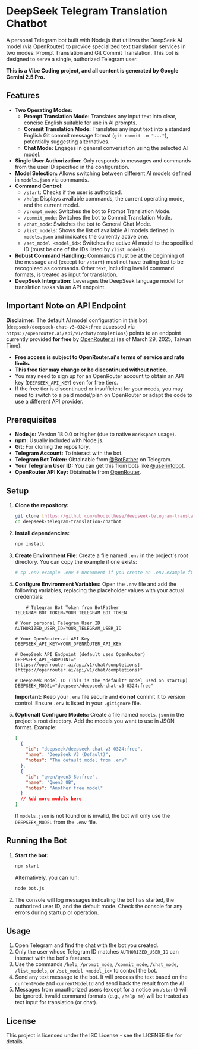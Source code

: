 # DeepSeek Telegram Translation Chatbot

A personal Telegram bot built with Node.js that utilizes the DeepSeek AI model (via OpenRouter) to provide specialized text translation services in two modes: Prompt Translation and Git Commit Translation. This bot is designed to serve a single, authorized Telegram user.

**This is a Vibe Coding project, and all content is generated by Google Gemini 2.5 Pro.**

## Features

* **Two Operating Modes:**
    * **Prompt Translation Mode:** Translates any input text into clear, concise English suitable for use in AI prompts.
    * **Commit Translation Mode:** Translates any input text into a standard English Git commit message format (`git commit -m "..."`), potentially suggesting alternatives.
    * **Chat Mode:** Engages in general conversation using the selected AI model.
* **Single User Authorization:** Only responds to messages and commands from the user ID specified in the configuration.
* **Model Selection:** Allows switching between different AI models defined in `models.json` via commands.
* **Command Control:**
    * `/start`: Checks if the user is authorized.
    * `/help`: Displays available commands, the current operating mode, and the current model.
    * `/prompt_mode`: Switches the bot to Prompt Translation Mode.
    * `/commit_mode`: Switches the bot to Commit Translation Mode.
    * `/chat_mode`: Switches the bot to General Chat Mode.
    * `/list_models`: Shows the list of available AI models defined in `models.json` and indicates the currently active one.
    * `/set_model <model_id>`: Switches the active AI model to the specified ID (must be one of the IDs listed by `/list_models`).
* **Robust Command Handling:** Commands must be at the beginning of the message and (except for `/start`) must not have trailing text to be recognized as commands. Other text, including invalid command formats, is treated as input for translation.
* **DeepSeek Integration:** Leverages the DeepSeek language model for translation tasks via an API endpoint.

## Important Note on API Endpoint

**Disclaimer:** The default AI model configuration in this bot (`deepseek/deepseek-chat-v3-0324:free` accessed via `https://openrouter.ai/api/v1/chat/completions`) points to an endpoint currently provided **for free** by [OpenRouter.ai](https://openrouter.ai/) (as of March 29, 2025, Taiwan Time).

* **Free access is subject to OpenRouter.ai's terms of service and rate limits.**
* **This free tier may change or be discontinued without notice.**
* You may need to sign up for an OpenRouter account to obtain an API key (`DEEPSEEK_API_KEY`) even for free tiers.
* If the free tier is discontinued or insufficient for your needs, you may need to switch to a paid model/plan on OpenRouter or adapt the code to use a different API provider.

## Prerequisites

* **Node.js:** Version 18.0.0 or higher (due to native `Workspace` usage).
* **npm:** Usually included with Node.js.
* **Git:** For cloning the repository.
* **Telegram Account:** To interact with the bot.
* **Telegram Bot Token:** Obtainable from [@BotFather](https://t.me/BotFather) on Telegram.
* **Your Telegram User ID:** You can get this from bots like [@userinfobot](https://t.me/userinfobot).
* **OpenRouter API Key:** Obtainable from [OpenRouter](https://openrouter.ai/).

## Setup

1.  **Clone the repository:**
    ```bash
    git clone [https://github.com/whodidthese/deepseek-telegram-translation-chatbot.git](https://github.com/whodidthese/deepseek-telegram-translation-chatbot.git)
    cd deepseek-telegram-translation-chatbot
    ```

2.  **Install dependencies:**
    ```bash
    npm install
    ```

3.  **Create Environment File:**
    Create a file named `.env` in the project's root directory. You can copy the example if one exists:
    ```bash
    # cp .env.example .env # Uncomment if you create an .env.example file
    ```

4.  **Configure Environment Variables:**
    Open the `.env` file and add the following variables, replacing the placeholder values with your actual credentials:

    ```dotenv
        # Telegram Bot Token from BotFather
    TELEGRAM_BOT_TOKEN=YOUR_TELEGRAM_BOT_TOKEN

    # Your personal Telegram User ID
    AUTHORIZED_USER_ID=YOUR_TELEGRAM_USER_ID

    # Your OpenRouter.ai API Key
    DEEPSEEK_API_KEY=YOUR_OPENROUTER_API_KEY

    # DeepSeek API Endpoint (default uses OpenRouter)
    DEEPSEEK_API_ENDPOINT="[https://openrouter.ai/api/v1/chat/completions](https://openrouter.ai/api/v1/chat/completions)"

    # DeepSeek Model ID (This is the *default* model used on startup)
    DEEPSEEK_MODEL="deepseek/deepseek-chat-v3-0324:free"
    ```
    **Important:** Keep your `.env` file secure and **do not** commit it to version control. Ensure `.env` is listed in your `.gitignore` file.

5.  **(Optional) Configure Models:**
    Create a file named `models.json` in the project's root directory. Add the models you want to use in JSON format. Example:
    ```json
    [
      {
        "id": "deepseek/deepseek-chat-v3-0324:free",
        "name": "DeepSeek V3 (Default)",
        "notes": "The default model from .env"
      },
      {
        "id": "qwen/qwen3-8b:free",
        "name": "Qwen3 8B",
        "notes": "Another free model"
      }
      // Add more models here
    ]
    ```
    If `models.json` is not found or is invalid, the bot will only use the `DEEPSEEK_MODEL` from the `.env` file.

## Running the Bot

1.  **Start the bot:**
    ```bash
    npm start
    ```
    Alternatively, you can run:
    ```bash
    node bot.js
    ```

2.  The console will log messages indicating the bot has started, the authorized user ID, and the default mode. Check the console for any errors during startup or operation.

## Usage

1.  Open Telegram and find the chat with the bot you created.
2.  Only the user whose Telegram ID matches `AUTHORIZED_USER_ID` can interact with the bot's features.
3.  Use the commands `/help`, `/prompt_mode`, `/commit_mode`, `/chat_mode`, `/list_models`, or `/set_model <model_id>` to control the bot.
4.  Send any text message to the bot. It will process the text based on the `currentMode` and `currentModelId` and send back the result from the AI.
5.  Messages from unauthorized users (except for a notice on `/start`) will be ignored. Invalid command formats (e.g., `/help me`) will be treated as text input for translation (or chat).

## License

This project is licensed under the ISC License - see the LICENSE file for details.
